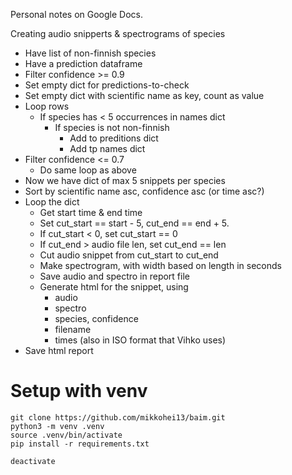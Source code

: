 

Personal notes on Google Docs.


Creating audio snipperts & spectrograms of species

- Have list of non-finnish species
- Have a prediction dataframe
- Filter confidence >= 0.9
- Set empty dict for predictions-to-check
- Set empty dict with scientific name as key, count as value
- Loop rows
    - If species has < 5 occurrences in names dict
        - If species is not non-finnish
            - Add to preditions dict
            - Add tp names dict
- Filter confidence <= 0.7
    - Do same loop as above
- Now we have dict of max 5 snippets per species
- Sort by scientific name asc, confidence asc (or time asc?)
- Loop the dict
    - Get start time & end time
    - Set cut_start == start - 5, cut_end == end + 5.
    - If cut_start < 0, set cut_start == 0
    - If cut_end > audio file len, set cut_end == len
    - Cut audio snippet from cut_start to cut_end
    - Make spectrogram, with width based on length in seconds
    - Save audio and spectro in report file
    - Generate html for the snippet, using
        - audio
        - spectro
        - species, confidence
        - filename
        - times (also in ISO format that Vihko uses)
- Save html report


# Setup with venv

    git clone https://github.com/mikkohei13/baim.git
    python3 -m venv .venv
    source .venv/bin/activate
    pip install -r requirements.txt

    deactivate

